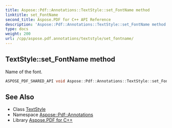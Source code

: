 ```yaml
---
title: Aspose::Pdf::Annotations::TextStyle::set_FontName method
linktitle: set_FontName
second_title: Aspose.PDF for C++ API Reference
description: 'Aspose::Pdf::Annotations::TextStyle::set_FontName method. Name of the font in C++.'
type: docs
weight: 200
url: /cpp/aspose.pdf.annotations/textstyle/set_fontname/
---
```

## TextStyle::set_FontName method


Name of the font.

```cpp
ASPOSE_PDF_SHARED_API void Aspose::Pdf::Annotations::TextStyle::set_FontName(System::String value)
```

## See Also

* Class [TextStyle](../)
* Namespace [Aspose::Pdf::Annotations](../../)
* Library [Aspose.PDF for C++](../../../)
